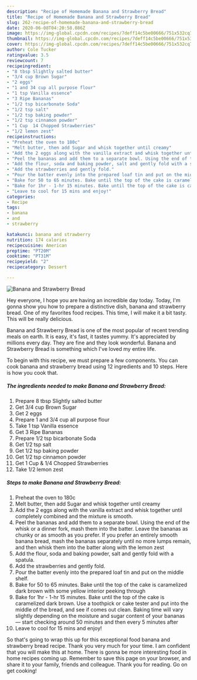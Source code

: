 ```yaml
---
description: "Recipe of Homemade Banana and Strawberry Bread"
title: "Recipe of Homemade Banana and Strawberry Bread"
slug: 262-recipe-of-homemade-banana-and-strawberry-bread
date: 2020-06-08T04:20:58.086Z
image: https://img-global.cpcdn.com/recipes/7deff14c5be00666/751x532cq70/banana-and-strawberry-bread-recipe-main-photo.jpg
thumbnail: https://img-global.cpcdn.com/recipes/7deff14c5be00666/751x532cq70/banana-and-strawberry-bread-recipe-main-photo.jpg
cover: https://img-global.cpcdn.com/recipes/7deff14c5be00666/751x532cq70/banana-and-strawberry-bread-recipe-main-photo.jpg
author: Cole Tucker
ratingvalue: 3.5
reviewcount: 7
recipeingredient:
- "8 tbsp Slightly salted butter"
- "3/4 cup Brown Sugar"
- "2 eggs"
- "1 and 34 cup all purpose flour"
- "1 tsp Vanilla essence"
- "3 Ripe Bananas"
- "1/2 tsp bicarbonate Soda"
- "1/2 tsp salt"
- "1/2 tsp baking powder"
- "1/2 tsp cinnamon powder"
- "1 Cup  14 Chopped Strawberries"
- "1/2 lemon zest"
recipeinstructions:
- "Preheat the oven to 180c"
- "Melt butter, then add Sugar and whisk together until creamy"
- "Add the 2 eggs along with the vanilla extract and whisk together until completely combined and the mixture is smooth."
- "Peel the bananas and add them to a separate bowl. Using the end of the whisk or a dinner fork, mash them into the batter. Leave the bananas as chunky or as smooth as you prefer. If you prefer an entirely smooth banana bread, mash the bananas separately until no more lumps remain, and then whisk them into the batter along with the lemon zest"
- "Add the flour, soda and baking powder, salt and gently fold with a spatula."
- "Add the strawberries and gently fold."
- "Pour the batter evenly into the prepared loaf tin and put on the middle shelf."
- "Bake for 50 to 65 minutes. Bake until the top of the cake is caramelized dark brown with some yellow interior peeking through"
- "Bake for 1hr - 1-hr 15 minutes. Bake until the top of the cake is caramelized dark brown. Use a toothpick or cake tester and put into the middle of the bread, and see if comes out clean. Baking time will vary slightly depending on the moisture and sugar content of your bananas — start checking around 50 minutes and then every 5 minutes after"
- "Leave to cool for 15 mins and enjoy!"
categories:
- Recipe
tags:
- banana
- and
- strawberry

katakunci: banana and strawberry 
nutrition: 174 calories
recipecuisine: American
preptime: "PT20M"
cooktime: "PT31M"
recipeyield: "2"
recipecategory: Dessert

---
```



![Banana and Strawberry Bread](https://img-global.cpcdn.com/recipes/7deff14c5be00666/751x532cq70/banana-and-strawberry-bread-recipe-main-photo.jpg)

Hey everyone, I hope you are having an incredible day today. Today, I'm gonna show you how to prepare a distinctive dish, banana and strawberry bread. One of my favorites food recipes. This time, I will make it a bit tasty. This will be really delicious.

Banana and Strawberry Bread is one of the most popular of recent trending meals on earth. It is easy, it's fast, it tastes yummy. It's appreciated by millions every day. They are fine and they look wonderful. Banana and Strawberry Bread is something which I've loved my entire life.




To begin with this recipe, we must prepare a few components. You can cook banana and strawberry bread using 12 ingredients and 10 steps. Here is how you cook that.

<!--inarticleads1-->

##### The ingredients needed to make Banana and Strawberry Bread:

1. Prepare 8 tbsp Slightly salted butter
1. Get 3/4 cup Brown Sugar
1. Get 2 eggs
1. Prepare 1 and 3/4 cup all purpose flour
1. Take 1 tsp Vanilla essence
1. Get 3 Ripe Bananas
1. Prepare 1/2 tsp bicarbonate Soda
1. Get 1/2 tsp salt
1. Get 1/2 tsp baking powder
1. Get 1/2 tsp cinnamon powder
1. Get 1 Cup &amp; 1/4 Chopped Strawberries
1. Take 1/2 lemon zest




<!--inarticleads2-->

##### Steps to make Banana and Strawberry Bread:

1. Preheat the oven to 180c
1. Melt butter, then add Sugar and whisk together until creamy
1. Add the 2 eggs along with the vanilla extract and whisk together until completely combined and the mixture is smooth.
1. Peel the bananas and add them to a separate bowl. Using the end of the whisk or a dinner fork, mash them into the batter. Leave the bananas as chunky or as smooth as you prefer. If you prefer an entirely smooth banana bread, mash the bananas separately until no more lumps remain, and then whisk them into the batter along with the lemon zest
1. Add the flour, soda and baking powder, salt and gently fold with a spatula.
1. Add the strawberries and gently fold.
1. Pour the batter evenly into the prepared loaf tin and put on the middle shelf.
1. Bake for 50 to 65 minutes. Bake until the top of the cake is caramelized dark brown with some yellow interior peeking through
1. Bake for 1hr - 1-hr 15 minutes. Bake until the top of the cake is caramelized dark brown. Use a toothpick or cake tester and put into the middle of the bread, and see if comes out clean. Baking time will vary slightly depending on the moisture and sugar content of your bananas — start checking around 50 minutes and then every 5 minutes after
1. Leave to cool for 15 mins and enjoy!




So that's going to wrap this up for this exceptional food banana and strawberry bread recipe. Thank you very much for your time. I am confident that you will make this at home. There is gonna be more interesting food in home recipes coming up. Remember to save this page on your browser, and share it to your family, friends and colleague. Thank you for reading. Go on get cooking!
